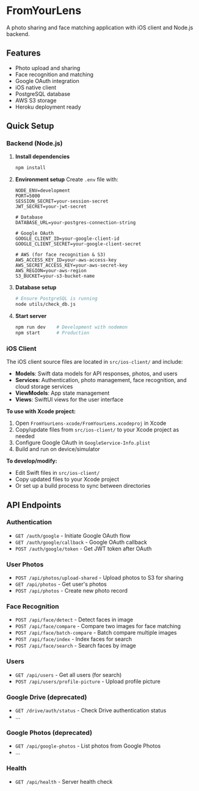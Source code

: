 # FromYourLens

A photo sharing and face matching application with iOS client and Node.js backend.

## Features

- Photo upload and sharing
- Face recognition and matching
- Google OAuth integration
- iOS native client
- PostgreSQL database
- AWS S3 storage
- Heroku deployment ready

## Quick Setup

### Backend (Node.js)

1. **Install dependencies**
   ```bash
   npm install
   ```

2. **Environment setup**
   Create `.env` file with:
   ```env
   NODE_ENV=development
   PORT=5000
   SESSION_SECRET=your-session-secret
   JWT_SECRET=your-jwt-secret
   
   # Database
   DATABASE_URL=your-postgres-connection-string
   
   # Google OAuth
   GOOGLE_CLIENT_ID=your-google-client-id
   GOOGLE_CLIENT_SECRET=your-google-client-secret
   
   # AWS (for face recognition & S3)
   AWS_ACCESS_KEY_ID=your-aws-access-key
   AWS_SECRET_ACCESS_KEY=your-aws-secret-key
   AWS_REGION=your-aws-region
   S3_BUCKET=your-s3-bucket-name
   ```

3. **Database setup**
   ```bash
   # Ensure PostgreSQL is running
   node utils/check_db.js
   ```

4. **Start server**
   ```bash
   npm run dev    # Development with nodemon
   npm start      # Production
   ```

### iOS Client

The iOS client source files are located in `src/ios-client/` and include:
- **Models**: Swift data models for API responses, photos, and users
- **Services**: Authentication, photo management, face recognition, and cloud storage services
- **ViewModels**: App state management
- **Views**: SwiftUI views for the user interface

**To use with Xcode project:**
1. Open `FromYourLens-xcode/FromYourLens.xcodeproj` in Xcode
2. Copy/update files from `src/ios-client/` to your Xcode project as needed
3. Configure Google OAuth in `GoogleService-Info.plist`
4. Build and run on device/simulator

**To develop/modify:**
- Edit Swift files in `src/ios-client/`
- Copy updated files to your Xcode project
- Or set up a build process to sync between directories


## API Endpoints

### Authentication
- `GET /auth/google` - Initiate Google OAuth flow
- `GET /auth/google/callback` - Google OAuth callback
- `POST /auth/google/token` - Get JWT token after OAuth

### User Photos
- `POST /api/photos/upload-shared` - Upload photos to S3 for sharing
- `GET /api/photos` - Get user's photos
- `POST /api/photos` - Create new photo record

### Face Recognition
- `POST /api/face/detect` - Detect faces in image
- `POST /api/face/compare` - Compare two images for face matching
- `POST /api/face/batch-compare` - Batch compare multiple images
- `POST /api/face/index` - Index faces for search
- `POST /api/face/search` - Search faces by image

### Users
- `GET /api/users` - Get all users (for search)
- `POST /api/users/profile-picture` - Upload profile picture

### Google Drive (deprecated)
- `GET /drive/auth/status` - Check Drive authentication status
- ...

### Google Photos (deprecated)
- `GET /api/google-photos` - List photos from Google Photos
- ...

### Health
- `GET /api/health` - Server health check
